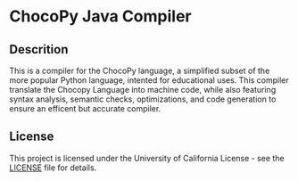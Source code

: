 [ChocoPy Specification]: https://drive.google.com/file/d/1mrgrUFHMdcqhBYzXHG24VcIiSrymR6wt
[ChocoPy Implementation Guide]: https://drive.google.com/open?id=177fFobSh6yYTV6pD-n9jcPgcJtqaoeAC

# ChocoPy Java Compiler
## Descrition
This is a compiler for the ChocoPy language, a simplified subset of the more popular Python language, intented for educational uses. This compiler translate the Chocopy Language into machine code, while also featuring syntax analysis, semantic checks, optimizations, and code generation to ensure an efficent but accurate compiler. 


## License
This project is licensed under the University of California License - see the [LICENSE](LICENSE) file for details.
